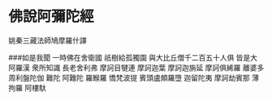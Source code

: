 佛說阿彌陀經
============

姚秦三藏法師鳩摩羅什譯

###如是我聞 一時佛在舍衛國 祇樹給孤獨園 與大比丘僧千二百五十人俱 皆是大阿羅漢 衆所知識 長老舍利弗 摩訶目犍連 摩訶迦葉 摩訶迦旃延 摩訶俱絺羅 離婆多 周利盤陀伽 難陀 阿難陀 羅睺羅 憍梵波提 賓頭盧頗羅墮 迦留陀夷 摩訶劫賓那 薄拘羅 阿樓馱
